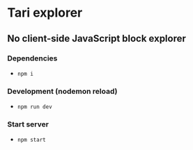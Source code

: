 # Tari explorer

## No client-side JavaScript block explorer

### Dependencies

- `npm i`

### Development (nodemon reload)

- `npm run dev`

### Start server

- `npm start`
